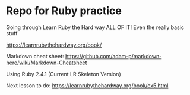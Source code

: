 # Repo for Ruby practice

Going through Learn Ruby the Hard way
ALL OF IT! Even the really basic stuff

https://learnrubythehardway.org/book/


Markdown cheat sheet:
https://github.com/adam-p/markdown-here/wiki/Markdown-Cheatsheet

Using Ruby 2.4.1 (Current LR Skeleton Version)

Next lesson to do:
https://learnrubythehardway.org/book/ex5.html

